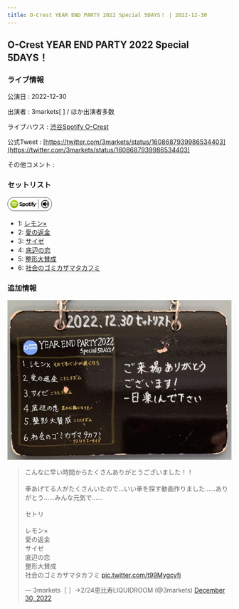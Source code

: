 ```yaml
---
title: O-Crest YEAR END PARTY 2022 Special 5DAYS！ | 2022-12-30
---
```

## O-Crest YEAR END PARTY 2022 Special 5DAYS！

### ライブ情報

公演日
:    2022-12-30

出演者
:    3markets[ ] / ほか出演者多数

ライブハウス
:    [渋谷Spotify O-Crest](livehouse008.html)

公式Tweet
:    [https://twitter.com/3markets/status/1608687939986534403](https://twitter.com/3markets/status/1608687939986534403)

その他コメント
:    

### セットリスト


[![play with spotify](images/spotify-icon.png)](https://open.spotify.com/playlist/7cFN2EmthV1OuYZhdIbFb8)



*  1: [レモン×](song003.html)
*  2: [愛の返金](song012.html)
*  3: [サイゼ](song004.html)
*  4: [底辺の恋](song008.html)
*  5: [整形大賛成](song005.html)
*  6: [社会のゴミカザマタカフミ](song002.html)


### 追加情報


[![セトリ画像](images/046.jpg)](images/046.jpg)


<blockquote class="twitter-tweet"><p lang="ja" dir="ltr">こんなに早い時間からたくさんありがとうございました！！<br><br>拳あげてる人がたくさんいたので…いい拳を探す動画作りました……ありがとう……みんな元気で……<br><br>セトリ<br><br>レモン×<br>愛の返金<br>サイゼ<br>底辺の恋<br>整形大賛成<br>社会のゴミカザマタカフミ <a href="https://t.co/t99Mygcyfj">pic.twitter.com/t99Mygcyfj</a></p>&mdash; 3markets［ ］→2/24恵比寿LIQUIDROOM (@3markets) <a href="https://twitter.com/3markets/status/1608687939986534403?ref_src=twsrc%5Etfw">December 30, 2022</a></blockquote>
<script async src="https://platform.twitter.com/widgets.js" charset="utf-8"></script>


